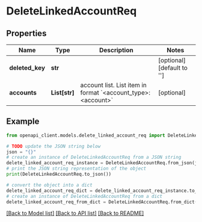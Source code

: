 # DeleteLinkedAccountReq


## Properties

Name | Type | Description | Notes
------------ | ------------- | ------------- | -------------
**deleted_key** | **str** |  | [optional] [default to '']
**accounts** | **List[str]** | account list. List item in format &#x60;&lt;account_type&gt;:&lt;account&gt;&#x60; | [optional] 

## Example

```python
from openapi_client.models.delete_linked_account_req import DeleteLinkedAccountReq

# TODO update the JSON string below
json = "{}"
# create an instance of DeleteLinkedAccountReq from a JSON string
delete_linked_account_req_instance = DeleteLinkedAccountReq.from_json(json)
# print the JSON string representation of the object
print(DeleteLinkedAccountReq.to_json())

# convert the object into a dict
delete_linked_account_req_dict = delete_linked_account_req_instance.to_dict()
# create an instance of DeleteLinkedAccountReq from a dict
delete_linked_account_req_from_dict = DeleteLinkedAccountReq.from_dict(delete_linked_account_req_dict)
```
[[Back to Model list]](../README.md#documentation-for-models) [[Back to API list]](../README.md#documentation-for-api-endpoints) [[Back to README]](../README.md)


